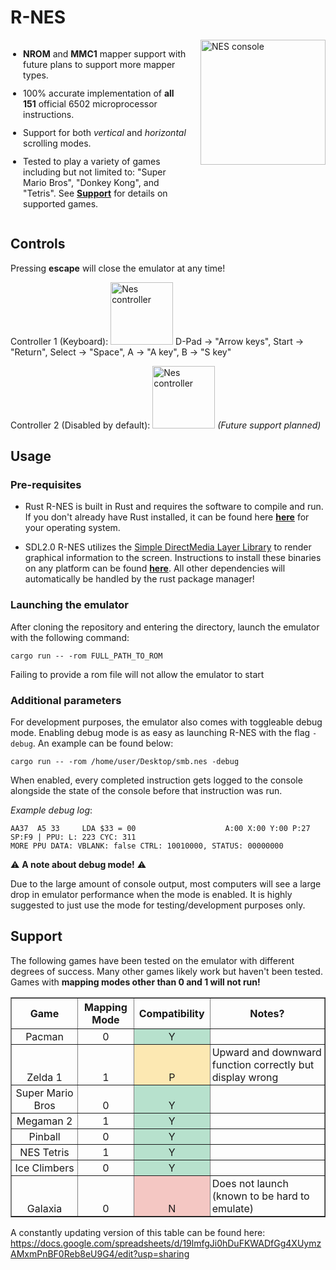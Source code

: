 

# R-NES 

<div style="display: flex; align-items: flex-start;">
  <div style="flex: 1; padding-right: 20px;">
    <ul style="padding-left: 20px;">
      <li style="margin-bottom: 12px;">
        <b>NROM</b> and <b>MMC1</b> mapper support with future plans to support more mapper types.
      </li>
      <li style="margin-bottom: 12px;">
        100% accurate implementation of <b>all 151</b> official 6502 microprocessor instructions.
      </li>
      <li style="margin-bottom: 12px;">
        Support for both <i>vertical</i> and <i>horizontal</i> scrolling modes.
      </li>
      <li style="margin-bottom: 12px;">
        Tested to play a variety of games including but not limited to: "Super Mario Bros", "Donkey Kong", and "Tetris". See <a href="#support"><b>Support</b></a> for details on supported games.
      </li>
    </ul>
  </div>
  <div>
    <img src="https://upload.wikimedia.org/wikipedia/commons/thumb/b/b2/NES-Console-Set.png/1280px-NES-Console-Set.png" alt="NES console" width="200"/>
  </div>
</div>




## Controls
Pressing **escape** will close the emulator at any time!

Controller 1 (Keyboard):
<img src="https://upload.wikimedia.org/wikipedia/commons/3/30/Nes_controller.svg" alt="Nes controller" width="100"/> D-Pad -> "Arrow keys", Start -> "Return", Select -> "Space", A -> "A key", B -> "S key"

Controller 2 (Disabled by default):
<img src="https://upload.wikimedia.org/wikipedia/commons/3/30/Nes_controller.svg" alt="Nes controller" width="100"/> *(Future support planned)*

## Usage

### Pre-requisites

- Rust
R-NES is built in Rust and requires the software to compile and run. If you don't already have Rust installed, it can be found here [**here**](https://www.rust-lang.org/tools/install) for your operating system.

- SDL2.0
R-NES utilizes the [Simple DirectMedia Layer Library](https://www.libsdl.org/) to render graphical information to the screen. Instructions to install these binaries on any platform can be found [**here**](https://github.com/Rust-SDL2/rust-sdl2?tab=readme-ov-file#sdl20-development-libraries). All other dependencies will automatically be handled by the rust package manager!


### Launching the emulator

After cloning the repository and entering the directory, launch the emulator with the following command:

`cargo run -- -rom FULL_PATH_TO_ROM`

Failing to provide a rom file will not allow the emulator to start

### Additional parameters

For development purposes, the emulator also comes with toggleable debug mode. Enabling debug mode is as easy as launching R-NES with the flag `-debug`. An example can be found below:

`cargo run -- -rom /home/user/Desktop/smb.nes -debug`

When enabled, every completed instruction gets logged to the console alongside the state of the console before that instruction was run. 

*Example debug log*:
```
AA37  A5 33     LDA $33 = 00                    A:00 X:00 Y:00 P:27 SP:F9 | PPU: L: 223 CYC: 311
MORE PPU DATA: VBLANK: false CTRL: 10010000, STATUS: 00000000
```



⚠️ **A note about debug mode!** ⚠️

Due to the large amount of console output, most computers will see a large drop in emulator performance when the mode is enabled. It is highly suggested to just use the mode for testing/development purposes only.
## Support

The following games have been tested on the emulator with different degrees of success. Many other games likely work but haven't been tested. Games with **mapping modes other than 0 and 1 will not run!**

<table cellspacing="0" cellpadding="0" dir="ltr" border="1" style="" data-sheets-root="1" data-sheets-baot="1">
  <thead>
    <tr style="height:21px;">
      <th>Game</th>
      <th>Mapping Mode</th>
      <th>Compatibility</th>
      <th>Notes?</th>
    </tr>
  </thead><colgroup><col width="169"><col width="100"><col width="100"><col width="437"></colgroup>
  <tbody>
    <tr style="height:21px;">
      <td style="overflow:hidden;padding:2px 3px 2px 3px;vertical-align:bottom;text-align:center;">Pacman</td>
      <td style="overflow:hidden;padding:2px 3px 2px 3px;vertical-align:bottom;text-align:center;">0</td>
      <td style="overflow:hidden;padding:2px 3px 2px 3px;vertical-align:bottom;background-color:#b7e1cd;text-align:center;">Y</td>
      <td style="overflow:hidden;padding:2px 3px 2px 3px;vertical-align:bottom;"></td>
    </tr>
    <tr style="height:21px;">
      <td style="overflow:hidden;padding:2px 3px 2px 3px;vertical-align:bottom;text-align:center;">Zelda 1</td>
      <td style="overflow:hidden;padding:2px 3px 2px 3px;vertical-align:bottom;text-align:center;">1</td>
      <td style="overflow:hidden;padding:2px 3px 2px 3px;vertical-align:bottom;background-color:#fce8b2;text-align:center;">P</td>
      <td style="overflow:hidden;padding:2px 3px 2px 3px;vertical-align:bottom;">Upward and downward function correctly but display wrong</td>
    </tr>
    <tr style="height:21px;">
      <td style="overflow:hidden;padding:2px 3px 2px 3px;vertical-align:bottom;text-align:center;">Super Mario Bros</td>
      <td style="overflow:hidden;padding:2px 3px 2px 3px;vertical-align:bottom;text-align:center;">0</td>
      <td style="overflow:hidden;padding:2px 3px 2px 3px;vertical-align:bottom;background-color:#b7e1cd;text-align:center;">Y</td>
      <td style="overflow:hidden;padding:2px 3px 2px 3px;vertical-align:bottom;"></td>
    </tr>
    <tr style="height:21px;">
      <td style="overflow:hidden;padding:2px 3px 2px 3px;vertical-align:bottom;text-align:center;">Megaman 2</td>
      <td style="overflow:hidden;padding:2px 3px 2px 3px;vertical-align:bottom;text-align:center;">1</td>
      <td style="overflow:hidden;padding:2px 3px 2px 3px;vertical-align:bottom;background-color:#b7e1cd;text-align:center;">Y</td>
      <td style="overflow:hidden;padding:2px 3px 2px 3px;vertical-align:bottom;"></td>
    </tr>
    <tr style="height:21px;">
      <td style="overflow:hidden;padding:2px 3px 2px 3px;vertical-align:bottom;text-align:center;">Pinball</td>
      <td style="overflow:hidden;padding:2px 3px 2px 3px;vertical-align:bottom;text-align:center;">0</td>
      <td style="overflow:hidden;padding:2px 3px 2px 3px;vertical-align:bottom;background-color:#b7e1cd;text-align:center;">Y</td>
      <td style="overflow:hidden;padding:2px 3px 2px 3px;vertical-align:bottom;"></td>
    </tr>
    <tr style="height:21px;">
      <td style="overflow:hidden;padding:2px 3px 2px 3px;vertical-align:bottom;text-align:center;">NES Tetris</td>
      <td style="overflow:hidden;padding:2px 3px 2px 3px;vertical-align:bottom;text-align:center;">1</td>
      <td style="overflow:hidden;padding:2px 3px 2px 3px;vertical-align:bottom;background-color:#b7e1cd;text-align:center;">Y</td>
      <td style="overflow:hidden;padding:2px 3px 2px 3px;vertical-align:bottom;"></td>
    </tr>
    <tr style="height:21px;">
      <td style="overflow:hidden;padding:2px 3px 2px 3px;vertical-align:bottom;text-align:center;">Ice Climbers</td>
      <td style="overflow:hidden;padding:2px 3px 2px 3px;vertical-align:bottom;text-align:center;">0</td>
      <td style="overflow:hidden;padding:2px 3px 2px 3px;vertical-align:bottom;background-color:#b7e1cd;text-align:center;">Y</td>
      <td style="overflow:hidden;padding:2px 3px 2px 3px;vertical-align:bottom;"></td>
    </tr>
    <tr style="height:21px;">
      <td style="overflow:hidden;padding:2px 3px 2px 3px;vertical-align:bottom;text-align:center;">Galaxia</td>
      <td style="overflow:hidden;padding:2px 3px 2px 3px;vertical-align:bottom;text-align:center;">0</td>
      <td style="overflow:hidden;padding:2px 3px 2px 3px;vertical-align:bottom;background-color:#f4c7c3;text-align:center;">N</td>
      <td style="overflow:hidden;padding:2px 3px 2px 3px;vertical-align:bottom;">Does not launch (known to be hard to emulate)</td>
    </tr>
  </tbody>
</table>

A constantly updating version of this table can be found here:
https://docs.google.com/spreadsheets/d/19lmfgJi0hDuFKWADfGg4XUymzAMxmPnBF0Reb8eU9G4/edit?usp=sharing

